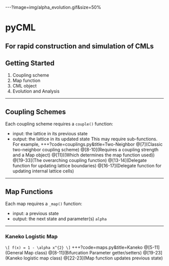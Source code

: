 ---?image=img/alpha_evolution.gif&size=50%
# pyCML
For rapid construction and simulation of CMLs
---
## Getting Started
1. Coupling scheme
2. Map function
3. CML object
4. Evolution and Analysis
---
## Coupling Schemes
Each coupling scheme requires a `couple()` function:
- input: the lattice in its previous state
- output: the lattice in its updated state
This may require sub-functions. For example,
+++?code=couplings.py&title=Two-Neighbor
@[7](Classic two-neighbor coupling scheme)
@[8-10](Requires a coupling strength and a Map object)
@[11]((Which determines the map function used))
@[19-33](The overarching coupling function)
@[13-14](Delegate function for updating lattice boundaries)
@[16-17](Delegate function for updating internal lattice cells)
---
## Map Functions
Each map requires a `_map()` function:
- input: a previous state
- output: the next state 
and parameter(s) `alpha`
---
### Kaneko Logistic Map
`\[
f(x) = 1 - \alpha x^{2}
\]`
+++?code=maps.py&title=Kaneko
@[5-11](General Map class)
@[8-11](Bifurcation Parameter getter/setters)
@[19-23](Kaneko logistic map class)
@[22-23](Map function updates previous state)

